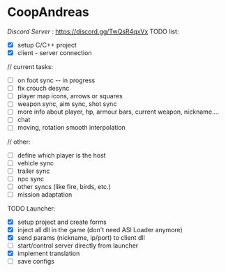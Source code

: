 # CoopAndreas

*Discord Server* : https://discord.gg/TwQsR4qxVx
TODO list:
- [X] setup C/C++ project
- [X] client - server connection

// current tasks:
- [ ] on foot sync -- in progress
- [ ] fix crouch desync
- [ ] player map icons, arrows or squares
- [ ] weapon sync, aim sync, shot sync
- [ ] more info about player, hp, armour bars, current weapon, nickname....
- [ ] chat
- [ ] moving, rotation smooth interpolation

// other:
- [ ] define which player is the host
- [ ] vehicle sync
- [ ] trailer sync
- [ ] npc sync
- [ ] other syncs (like fire, birds, etc.)
- [ ] mission adaptation

TODO Launcher:
- [X] setup project and create forms
- [X] inject all dll in the game (don't need ASI Loader anymore)
- [X] send params (nickname, ip/port) to client dll
- [ ] start/control server directly from launcher
- [X] implement translation
- [ ] save configs